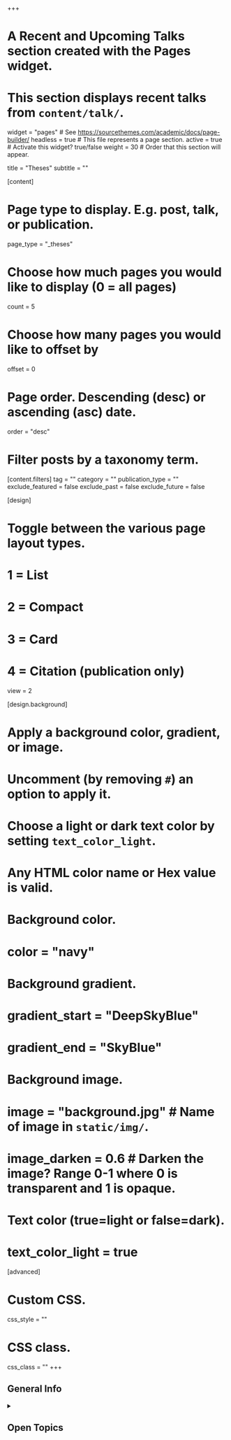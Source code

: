 +++
# A Recent and Upcoming Talks section created with the Pages widget.
# This section displays recent talks from `content/talk/`.

widget = "pages"  # See https://sourcethemes.com/academic/docs/page-builder/
headless = true  # This file represents a page section.
active = true  # Activate this widget? true/false
weight = 30  # Order that this section will appear.

title = "Theses"
subtitle = ""

[content]
  # Page type to display. E.g. post, talk, or publication.
  page_type = "_theses"
  
  # Choose how much pages you would like to display (0 = all pages)
  count = 5
  
  # Choose how many pages you would like to offset by
  offset = 0

  # Page order. Descending (desc) or ascending (asc) date.
  order = "desc"

  # Filter posts by a taxonomy term.
  [content.filters]
    tag = ""
    category = ""
    publication_type = ""
    exclude_featured = false
    exclude_past = false
    exclude_future = false
    
[design]
  # Toggle between the various page layout types.
  #   1 = List
  #   2 = Compact
  #   3 = Card
  #   4 = Citation (publication only)
  view = 2
  
[design.background]
  # Apply a background color, gradient, or image.
  #   Uncomment (by removing `#`) an option to apply it.
  #   Choose a light or dark text color by setting `text_color_light`.
  #   Any HTML color name or Hex value is valid.

  # Background color.
  # color = "navy"
  
  # Background gradient.
  # gradient_start = "DeepSkyBlue"
  # gradient_end = "SkyBlue"
  
  # Background image.
  # image = "background.jpg"  # Name of image in `static/img/`.
  # image_darken = 0.6  # Darken the image? Range 0-1 where 0 is transparent and 1 is opaque.

  # Text color (true=light or false=dark).
  # text_color_light = true  
  
[advanced]
 # Custom CSS. 
 css_style = ""
 
 # CSS class.
 css_class = ""
+++
## General Info
<details class="description" close><summary data-close="Show" data-open="Hide"></summary>
We can best supervise bachelor or master theses if the topic is related to our research. Therefore, we recommend applicants to explore our research first in order to propose a related topic. We expect a strong interest in working with data in order to theoretically explain innovation and entrepreneurship phenomena. Depending on the applicants' background, topics can also focus on technical aspects in the area of data science, machine learning, natural language processing, network analysis or econometrics. Ideally, applicants find an interesting topic among those suggested below. 
<br><br>
We are open to collaborative thesis projects with startups and corporates, preferebly under two conditions: (1) Entrepreneurial focus, i.e. projects imply a market-oriented change of company offerings w.r.t. e.g. target customers, product features, pricing, marketing or sales. This excludes e.g. state-of-art or best-practice research, cost-cutting or restructuring projects, qualitative competitior benchmarking or market intelligence. (2) Empirical focus, i.e. the market-oriented change can be (a) experimented with in terms of A/B testing, (b) analyzed based on existing data about its potential outcomes, or (c) evaluated on a qualitative, strategic level by interviewing stakeholders.
<br><br>
The first step for an applicant is to choose or propose a thesis topic (either based on our research or a concrete company collaboration) by submitting a 300 word abstract describing the topic, how to approach it and the applicant's backround, via this <a href="{{< ref "/#contact" >}}">contact form</a>.
</details>

## Open Topics 

